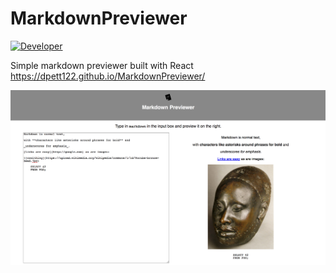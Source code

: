 # MarkdownPreviewer
[![Developer](https://img.shields.io/badge/Developer-dpett122-red.svg)](http://dillonpetito.ml/)

Simple markdown previewer built with React
https://dpett122.github.io/MarkdownPreviewer/



![screenshot](screenshot.png)
